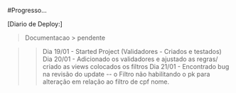 #Progresso...


[Diario de Deploy:]
>Documentacao > pendente

>> Dia 19/01 - Started Project (Validadores - Criados e testados)
>> Dia 20/01 - Adicionado os validadores e ajustado as regras/ criado as views colocados os filtros 
>> Dia 21/01 - Encontrado bug na revisão do update -- o Filtro não habilitando o pk para alteração em relação ao filtro de cpf nome.
